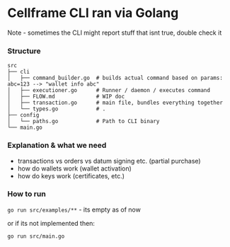 # Cellframe CLI ran via Golang

Note - sometimes the CLI might report stuff that isnt true, double check it

### Structure
```
src
├── cli
│   ├── command_builder.go  # builds actual command based on params:  abc=123 --> "wallet info abc"
│   ├── executioner.go      # Runner / daemon / executes command
│   ├── FLOW.md             # WIP doc
│   ├── transaction.go      # main file, bundles everything together
│   └── types.go            # .
├── config
│   └── paths.go            # Path to CLI binary
└── main.go

```

### Explanation & what we need

- transactions vs orders vs datum signing etc. (partial purchase)
- how do wallets work (wallet activation)
- how do keys work (certificates, etc.)


### How to run

```go run src/examples/**``` - its empty as of now

or if its not implemented then:

```go run src/main.go```